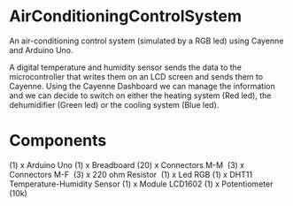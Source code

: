 # AirConditioningControlSystem
An air-conditioning control system (simulated by a RGB led) using Cayenne and Arduino Uno. ​

A digital temperature and humidity sensor sends the data to the microcontroller that writes them on an LCD screen and sends them to Cayenne. Using the Cayenne Dashboard we can manage the information and we can decide to switch on either the heating system (Red led), the dehumidifier (Green led) or the cooling system (Blue led).​

# Components
(1)   x Arduino Uno​
(1)   x Breadboard​
(20)  x Connectors M-M ​
(3)   x Connectors M-F ​
(3)   x 220 ohm Resistor ​
(1)   x Led RGB​
(1)   x DHT11 Temperature-Humidity Sensor​
(1)   x Module LCD1602​
(1)   x Potentiometer (10k)​
